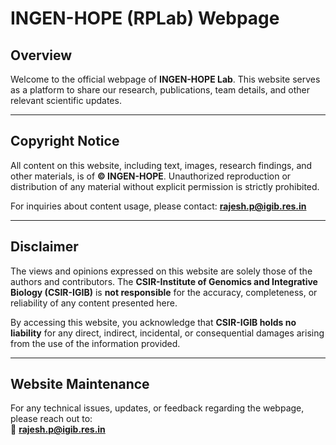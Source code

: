 # INGEN-HOPE (RPLab) Webpage  

## Overview  
Welcome to the official webpage of **INGEN-HOPE Lab**. This website serves as a platform to share our research, publications, team details, and other relevant scientific updates.  

---

## Copyright Notice  
All content on this website, including text, images, research findings, and other materials, is of **© INGEN-HOPE**. Unauthorized reproduction or distribution of any material without explicit permission is strictly prohibited.  

For inquiries about content usage, please contact: **[rajesh.p@igib.res.in](mailto:rajesh.p@igib.res.in)**  

---

## Disclaimer  
The views and opinions expressed on this website are solely those of the authors and contributors. The **CSIR-Institute of Genomics and Integrative Biology (CSIR-IGIB)** is **not responsible** for the accuracy, completeness, or reliability of any content presented here.  

By accessing this website, you acknowledge that **CSIR-IGIB holds no liability** for any direct, indirect, incidental, or consequential damages arising from the use of the information provided.  

---

## Website Maintenance  
For any technical issues, updates, or feedback regarding the webpage, please reach out to:  
📧 **[rajesh.p@igib.res.in](mailto:rajesh.p@igib.res.in)**  

